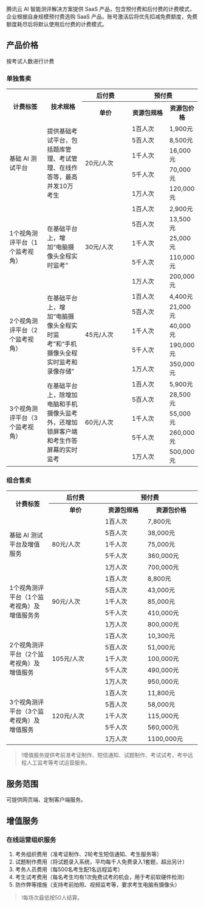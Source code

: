 腾讯云 AI 智能测评解决方案提供 SaaS 产品，包含预付费和后付费的计费模式，企业根据自身规模预付费选购 SaaS 产品，账号激活后将优先扣减免费额度，免费额度耗尽后将默认使用后付费的计费模式。


## 产品价格

按考试人数进行计费

### 单独售卖
<table>
<tbody>
<tr>
<th rowspan="2" style="width: 20%;">计费标签</th>
<th rowspan="2" style="width: 20%;">技术规格</th>
<th>后付费</th>
<th colspan="2">预付费</th>
</tr>
<tr>
<th style="width: 25%;">单价</th>
<th style="width: 20%;">资源包规格</th>
<th style="width: 25%;">资源包价格</th>
</tr>
<tr>
<td rowspan="6">基础 AI 测试平台</td>
<td rowspan="6">提供基础考试平台，包括题库管理、考试管理、在线作答等，最高并发10万考生</td>
<td rowspan="6">20元/人次</td>
</tr>
<tr>
<td>1百人次</td>
<td>1,900元</td>
</tr>
<tr>
<td>5百人次</td>
<td>8,500元</td>
</tr>
<tr>
<td>1千人次</td>
<td>16,000元</td>
</tr>
<tr>
<td>5千人次</td>
<td>70,000元</td>
</tr>
<tr>
<td>1万人次</td>
<td>120,000元</td>
</tr>
<tr>
<td rowspan="6">1个视角测评平台（1个监考视角）</td>
<td rowspan="6">在基础平台上，增加“电脑摄像头全程实时监考”</td>
<td rowspan="6">30元/人次</td>
</tr>
<tr>
<td>1百人次</td>
<td>2,900元</td>
</tr>
<tr>
<td>5百人次</td>
<td>13,500元</td>
</tr>
<tr>
<td>1千人次</td>
<td>25,000元</td>
</tr>
<tr>
<td>5千人次</td>
<td>110,000元</td>
</tr>
<tr>
<td>1万人次</td>
<td>200,000元</td>
</tr>
<tr>
<td rowspan="6">2个视角测评平台（2个监考视角）</td>
<td rowspan="6">在基础平台上，增加“电脑摄像头全程实时监考”和“手机摄像头全程实时监考和录像存储”</td>
<td rowspan="6">45元/人次</td>
</tr>
<tr>
<td>1百人次</td>
<td>4,400元</td>
</tr>
<tr>
<td>5百人次</td>
<td>21,000元</td>
</tr>
<tr>
<td>1千人次</td>
<td>40,000元</td>
</tr>
<tr>
<td>5千人次</td>
<td>190,000元</td>
</tr>
<tr>
<td>1万人次</td>
<td>350,000元</td>
</tr>
<tr>
<td rowspan="6">3个视角测评平台（3个监考视角）</td>
<td rowspan="6">在基础平台上，除增加电脑和手机摄像头监考外，还增加锁屏客户端和考生作答屏幕的实时监考</td>
<td rowspan="6">60元/人次</td>
</tr>
<tr>
<td>1百人次</td>
<td>5,900元</td>
</tr>
<tr>
<td>5百人次</td>
<td>28,500元</td>
</tr>
<tr>
<td>1千人次</td>
<td>55,000元</td>
</tr>
<tr>
<td>5千人次</td>
<td>260,000元</td>
</tr>
<tr>
<td>1万人次</td>
<td>500,000元</td>
</tr>
</tbody></table>


### 组合售卖
<table>
<tbody>
<tr>
<th rowspan="2" style="width: 20%;">计费标签</th>
<th>后付费</th>
<th colspan="2">预付费</th>
</tr>
<tr>
<th style="width: 25%;">单价</th>
<th style="width: 20%;">资源包规格</th>
<th style="width: 25%;">资源包价格</th>
</tr>
<tr>
<td rowspan="6">基础 AI 测试平台及增值服务</td>
<td rowspan="6">80元/人次</td>
</tr>
<tr>
<td>1百人次</td>
<td>7,800元</td>
</tr>
<tr>
<td>5百人次</td>
<td>38,000元</td>
</tr>
<tr>
<td>1千人次</td>
<td>75,000元</td>
</tr>
<tr>
<td>5千人次</td>
<td>360,000元</td>
</tr>
<tr>
<td>1万人次</td>
<td>700,000元</td>
</tr>
<tr>
<td rowspan="6">1个视角测评平台（1个监考视角）及增值服务务</td>
<td rowspan="6">90元/人次</td>
</tr>
<tr>
<td>1百人次</td>
<td>8,800元</td>
</tr>
<tr>
<td>5百人次</td>
<td>43,000元</td>
</tr>
<tr>
<td>1千人次</td>
<td>85,000元</td>
</tr>
<tr>
<td>5千人次</td>
<td>410,000元</td>
</tr>
<tr>
<td>1万人次</td>
<td>800,000元</td>
</tr>
<tr>
<td rowspan="6">2个视角测评平台（2个监考视角）及增值服务</td>
<td rowspan="6">105元/人次</td>
</tr>
<tr>
<td>1百人次</td>
<td>10,300元</td>
</tr>
<tr>
<td>5百人次</td>
<td>51,000元</td>
</tr>
<tr>
<td>1千人次</td>
<td>100,000元</td>
</tr>
<tr>
<td>5千人次</td>
<td>490,000元</td>
</tr>
<tr>
<td>1万人次</td>
<td>950,000元</td>
</tr>
<tr>
<td rowspan="6">3个视角测评平台（3个监考视角）及增值服务</td>
<td rowspan="6">120元/人次</td>
</tr>
<tr>
<td>1百人次</td>
<td>11,800元</td>
</tr>
<tr>
<td>5百人次</td>
<td>58,000元</td>
</tr>
<tr>
<td>1千人次</td>
<td>115,000元</td>
</tr>
<tr>
<td>5千人次</td>
<td>560,000元</td>
</tr>
<tr>
<td>1万人次</td>
<td>1100,000元</td>
</tr>
</tbody></table>

>!增值服务提供考前准考证制作、短信通知、试题制作、考试试考，考中远程人工监考等考试运营服务。


## 服务范围
可提供网页端、定制客户端服务。


## 增值服务
### 在线运营组织服务
1. 考务组织费用（准考证制作、2轮考生短信通知、考生服务等）
2. 试题制作费用（将试题录入系统，平均每千人免费录入1套题，超出另计）
3. 考务人员费用（每500名考生配1名远程监考）
4. 考生试考费用（每名考生均有1次免费试考的机会，用于考前软硬件检测）
5. 防作弊等措施（支持考前拍照、视频监考等，要求考生电脑有摄像头）

>!每场次最低按50人结算。





